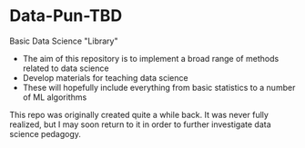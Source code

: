 # Data-Pun-TBD
Basic Data Science "Library"

  + The aim of this repository is to implement a broad range of methods related to data science
  + Develop materials for teaching data science
  + These will hopefully include everything from basic statistics to a number of ML algorithms

This repo was originally created quite a while back. It was never fully realized, but I may soon return to it in order to further investigate data science pedagogy.

